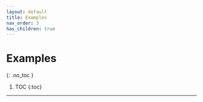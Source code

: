 ```yaml
---
layout: default
title: Examples
nav_order: 3
has_children: true
---
```


# Examples
{: .no_toc }

1. TOC
{:toc}
---